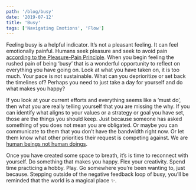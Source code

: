 ```yaml
---
path: '/blog/busy'
date: '2019-07-12'
title: 'Busy'
tags: ['Navigating Emotions', 'Flow']
---
```


Feeling busy is a helpful indicator.  It’s not a pleasant feeling.  It can feel emotionally painful.  Humans seek pleasure and seek to avoid pain [according to the Pleasure-Pain Principle](http://changingminds.org/disciplines/psychoanalysis/concepts/pleasure_pain.htm).  When you begin feeling the rushed pain of being ‘busy’ that is a wonderful opportunity to reflect on everything you have going on.  Look at what you have taken on, it is too much.  Your pace is not sustainable.  What can you deprioritize or set back the timelines of?  Perhaps you need to just take a day for yourself and do what makes you happy?

If you look at your current efforts and everything seems like a ‘must do’, then what you are really telling yourself that you are missing the why.  If you can identify what aligns to your values or a strategy or goal you have set, those are the things you should keep.  Just because someone has asked something of you does not mean you are obligated.  Or maybe you can communicate to them that you don’t have the bandwidth right now.  Or let them know what other priorities their request is competing against.  We are [human beings not human doings](https://www.practiceofthepractice.com/human-being-vs-human-doing/).

Once you have created some space to breath, it’s is time to reconnect with yourself.  Do something that makes you happy.  Flex your creativity.  Spend time practicing a hobby.  Play.  Go somewhere you’re been wanting to, just because.  Stepping outside of the negative feedback loop of busy, you’ll be reminded that the world is a magical place ✨.